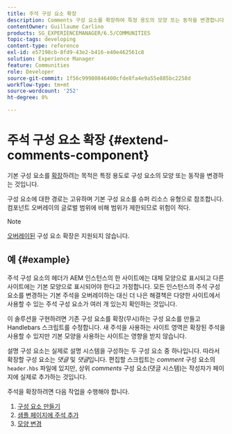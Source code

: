 ```yaml
---
title: 주석 구성 요소 확장
description: Comments 구성 요소를 확장하여 특정 용도의 모양 또는 동작을 변경합니다
contentOwner: Guillaume Carlino
products: SG_EXPERIENCEMANAGER/6.5/COMMUNITIES
topic-tags: developing
content-type: reference
exl-id: e57198cb-8fd9-43e2-b416-e40e462561c8
solution: Experience Manager
feature: Communities
role: Developer
source-git-commit: 1f56c99980846400cfde8fa4e9a55e885bc2258d
workflow-type: tm+mt
source-wordcount: '252'
ht-degree: 0%

---
```


# 주석 구성 요소 확장  {#extend-comments-component}

기본 구성 요소를 [확장](client-customize.md#extensions)하려는 목적은 특정 용도로 구성 요소의 모양 또는 동작을 변경하는 것입니다.

구성 요소에 대한 경로는 고유하며 기본 구성 요소를 슈퍼 리소스 유형으로 참조합니다. 컴포넌트 오버레이의 글로벌 범위에 비해 범위가 제한되므로 위험이 적다.

>[!NOTE]
>
>[오버레이된](client-customize.md#overlays) 구성 요소 확장은 지원되지 않습니다.

## 예 {#example}

주석 구성 요소의 헤더가 AEM 인스턴스의 한 사이트에는 대체 모양으로 표시되고 다른 사이트에는 기본 모양으로 표시되어야 한다고 가정합니다. 모든 인스턴스의 주석 구성 요소를 변경하는 기본 주석을 오버레이하는 대신 더 나은 해결책은 다양한 사이트에서 사용할 수 있는 주석 구성 요소가 여러 개 있는지 확인하는 것입니다.

이 솔루션을 구현하려면 기존 구성 요소를 확장(무시)하는 구성 요소를 만들고 Handlebars 스크립트를 수정합니다. 새 주석을 사용하는 사이트 영역은 확장된 주석을 사용할 수 있지만 기본 모양을 사용하는 사이트는 영향을 받지 않습니다.

설명 구성 요소는 실제로 설명 시스템을 구성하는 두 구성 요소 중 하나입니다. 따라서 확장할 구성 요소는 *댓글* 및 *댓글*&#x200B;입니다. 편집할 스크립트는 *comment* 구성 요소의 `header.hbs` 파일에 있지만, 상위 *comments* 구성 요소(댓글 시스템)는 작성자가 페이지에 실제로 추가하는 것입니다.

주석을 확장하려면 다음 작업을 수행해야 합니다.

1. [구성 요소 만들기](extend-create-components.md)
1. [샘플 페이지에 주석 추가](extend-sample-page.md)
1. [모양 변경](extend-alter-appearance.md)
